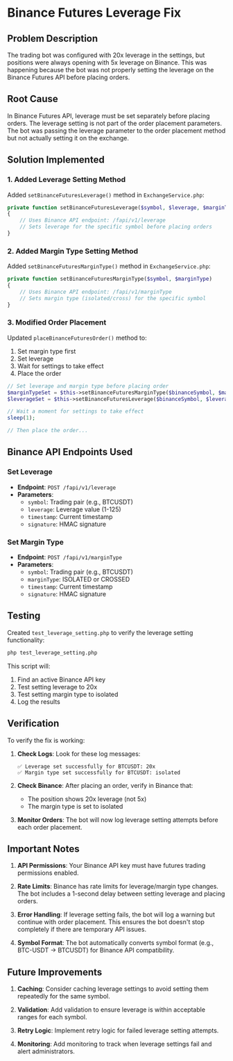 # Binance Futures Leverage Fix

## Problem Description

The trading bot was configured with 20x leverage in the settings, but positions were always opening with 5x leverage on Binance. This was happening because the bot was not properly setting the leverage on the Binance Futures API before placing orders.

## Root Cause

In Binance Futures API, leverage must be set separately before placing orders. The leverage setting is not part of the order placement parameters. The bot was passing the leverage parameter to the order placement method but not actually setting it on the exchange.

## Solution Implemented

### 1. Added Leverage Setting Method

Added `setBinanceFuturesLeverage()` method in `ExchangeService.php`:

```php
private function setBinanceFuturesLeverage($symbol, $leverage, $marginType = 'isolated')
{
    // Uses Binance API endpoint: /fapi/v1/leverage
    // Sets leverage for the specific symbol before placing orders
}
```

### 2. Added Margin Type Setting Method

Added `setBinanceFuturesMarginType()` method in `ExchangeService.php`:

```php
private function setBinanceFuturesMarginType($symbol, $marginType)
{
    // Uses Binance API endpoint: /fapi/v1/marginType
    // Sets margin type (isolated/cross) for the specific symbol
}
```

### 3. Modified Order Placement

Updated `placeBinanceFuturesOrder()` method to:

1. Set margin type first
2. Set leverage 
3. Wait for settings to take effect
4. Place the order

```php
// Set leverage and margin type before placing order
$marginTypeSet = $this->setBinanceFuturesMarginType($binanceSymbol, $marginType);
$leverageSet = $this->setBinanceFuturesLeverage($binanceSymbol, $leverage, $marginType);

// Wait a moment for settings to take effect
sleep(1);

// Then place the order...
```

## Binance API Endpoints Used

### Set Leverage
- **Endpoint**: `POST /fapi/v1/leverage`
- **Parameters**: 
  - `symbol`: Trading pair (e.g., BTCUSDT)
  - `leverage`: Leverage value (1-125)
  - `timestamp`: Current timestamp
  - `signature`: HMAC signature

### Set Margin Type
- **Endpoint**: `POST /fapi/v1/marginType`
- **Parameters**:
  - `symbol`: Trading pair (e.g., BTCUSDT)
  - `marginType`: ISOLATED or CROSSED
  - `timestamp`: Current timestamp
  - `signature`: HMAC signature

## Testing

Created `test_leverage_setting.php` to verify the leverage setting functionality:

```bash
php test_leverage_setting.php
```

This script will:
1. Find an active Binance API key
2. Test setting leverage to 20x
3. Test setting margin type to isolated
4. Log the results

## Verification

To verify the fix is working:

1. **Check Logs**: Look for these log messages:
   ```
   ✅ Leverage set successfully for BTCUSDT: 20x
   ✅ Margin type set successfully for BTCUSDT: isolated
   ```

2. **Check Binance**: After placing an order, verify in Binance that:
   - The position shows 20x leverage (not 5x)
   - The margin type is set to isolated

3. **Monitor Orders**: The bot will now log leverage setting attempts before each order placement.

## Important Notes

1. **API Permissions**: Your Binance API key must have futures trading permissions enabled.

2. **Rate Limits**: Binance has rate limits for leverage/margin type changes. The bot includes a 1-second delay between setting leverage and placing orders.

3. **Error Handling**: If leverage setting fails, the bot will log a warning but continue with order placement. This ensures the bot doesn't stop completely if there are temporary API issues.

4. **Symbol Format**: The bot automatically converts symbol format (e.g., BTC-USDT → BTCUSDT) for Binance API compatibility.

## Future Improvements

1. **Caching**: Consider caching leverage settings to avoid setting them repeatedly for the same symbol.

2. **Validation**: Add validation to ensure leverage is within acceptable ranges for each symbol.

3. **Retry Logic**: Implement retry logic for failed leverage setting attempts.

4. **Monitoring**: Add monitoring to track when leverage settings fail and alert administrators.
